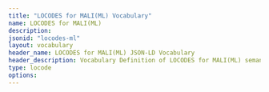 ```yaml
---
title: "LOCODES for MALI(ML) Vocabulary"
name: LOCODES for MALI(ML) 
description: 
jsonid: "locodes-ml"
layout: vocabulary
header_name: LOCODES for MALI(ML) JSON-LD Vocabulary
header_description: Vocabulary Definition of LOCODES for MALI(ML) semantics in HTML format. JSON-LD format is available at [locodes-ml.jsonld](/vocabulary/locodes-ml.jsonld)
type: locode
options:
---
```

